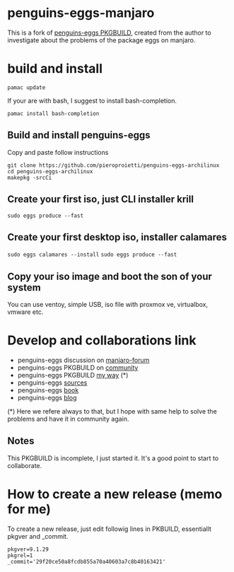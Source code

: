 # penguins-eggs-manjaro

This is a fork of [penguins-eggs PKGBUILD](https://gitlab.manjaro.org/packages/community/penguins-eggs), created from the author 
to investigate about the problems of the package eggs on manjaro.

# build and install

```
pamac update
```
If your are with bash, I suggest to install bash-completion.

```
pamac install bash-completion
```
## Build and install penguins-eggs

Copy and paste follow instructions
```
git clone https://github.com/pieroproietti/penguins-eggs-archilinux
cd penguins-eggs-archilinux
makepkg -srcCi
```
## Create your first iso, just CLI installer krill
```sudo eggs produce --fast```

## Create your first desktop iso, installer calamares
```sudo eggs calamares --install```
```sudo eggs produce --fast```

## Copy your iso image and boot the son of your system
You can use ventoy, simple USB, iso file with proxmox ve, virtualbox, vmware etc.


# Develop and collaborations link
* penguins-eggs discussion on [manjaro-forum](https://forum.manjaro.org/t/penguins-eggs-help-needed-for-manjaro-compatibility/96799)
* penguins-eggs PKGBUILD on [community](https://gitlab.manjaro.org/packages/community/penguins-eggs)
* penguins-eggs PKGBUILD [my way](https://github.com/pieroproietti/penguins-eggs-manjaro) (*)
* penguins-eggs [sources](https://github.com/pieroproietti/penguins-eggs)
* penguins-eggs [book](https://penguins-eggs.net/book/)
* penguins-eggs [blog](https://penguins-eggs.net)

(*) Here we refere always to that, but I hope with same help to solve the problems and have it in community again.


## Notes
This PKGBUILD is incomplete, I just started it. It's a good point to start to collaborate.

# How to create a new release (memo for me)
To create a new release, just edit followig lines in PKBUILD, essentiallt pkgver and _commit.

```
pkgver=9.1.29
pkgrel=1
_commit='29f20ce50a8fcdb855a70a40603a7c8b40163421'
```
